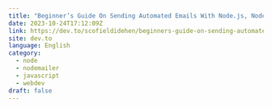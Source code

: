 ```yaml
---
title: "Beginner’s Guide On Sending Automated Emails With Node.js, Nodemailer, and Cron Jobs"
date: 2023-10-24T17:12:09Z
link: https://dev.to/scofieldidehen/beginners-guide-on-sending-automated-emails-with-nodejs-nodemailer-and-cron-jobs-35pm?utm_medium=RSS&utm_source=news.12bit.vn
site: dev.to
language: English
category:
  - node
  - nodemailer
  - javascript
  - webdev
draft: false
---
```

